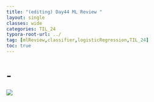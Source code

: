 ```yaml
---
title: "(editing) Day44 ML Review "
layout: single
classes: wide
categories: TIL_24
typora-root-url: ../
tag: [mlReview,classifier,logisticRegression,TIL_24]
toc: true 
---
```


# -

<img src="/blog/images/2024-08-01-TIL24_Day44/IMG_1430.JPG">

<br><br>

